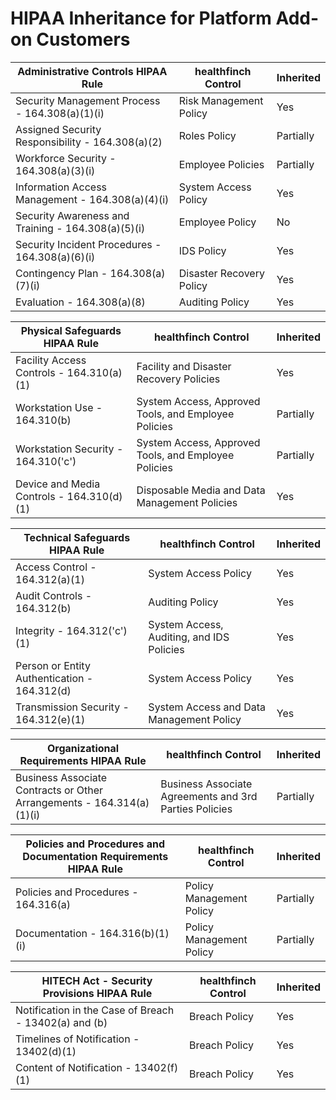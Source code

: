 # HIPAA Inheritance for Platform Add-on Customers

| **Administrative Controls** HIPAA Rule | healthfinch Control | Inherited
--- | --- | ---
Security Management Process - 164.308(a)(1)(i) | Risk Management Policy | Yes
Assigned Security Responsibility - 164.308(a)(2) | Roles Policy | Partially
Workforce Security - 164.308(a)(3)(i) | Employee Policies | Partially
Information Access Management - 164.308(a)(4)(i) | System Access Policy | Yes
Security Awareness and Training - 164.308(a)(5)(i) | Employee Policy | No
Security Incident Procedures - 164.308(a)(6)(i) | IDS Policy | Yes
Contingency Plan - 164.308(a)(7)(i) | Disaster Recovery Policy | Yes
Evaluation - 164.308(a)(8) | Auditing Policy | Yes

| **Physical Safeguards** HIPAA Rule | healthfinch Control | Inherited
--- | --- | ---
Facility Access Controls - 164.310(a)(1) | Facility and Disaster Recovery Policies | Yes
Workstation Use - 164.310(b) | System Access, Approved Tools, and Employee Policies | Partially
Workstation Security - 164.310('c') | System Access, Approved Tools, and Employee Policies | Partially
Device and Media Controls - 164.310(d)(1) | Disposable Media and Data Management Policies | Yes

| **Technical Safeguards** HIPAA Rule | healthfinch Control | Inherited
--- | --- | ---
Access Control - 164.312(a)(1) | System Access Policy | Yes
Audit Controls - 164.312(b) | Auditing Policy | Yes
Integrity - 164.312('c')(1) | System Access, Auditing, and IDS Policies | Yes
Person or Entity Authentication - 164.312(d) | System Access Policy | Yes
Transmission Security - 164.312(e)(1) | System Access and Data Management Policy | Yes

| **Organizational Requirements** HIPAA Rule | healthfinch Control | Inherited
--- | --- | ---
Business Associate Contracts or Other Arrangements - 164.314(a)(1)(i) | Business Associate Agreements and 3rd Parties Policies | Partially

| **Policies and Procedures and Documentation Requirements** HIPAA Rule | healthfinch Control | Inherited
--- | --- | ---
Policies and Procedures - 164.316(a) | Policy Management Policy | Partially
Documentation - 164.316(b)(1)(i) | Policy Management Policy | Partially

| **HITECH Act - Security Provisions** HIPAA Rule | healthfinch Control | Inherited
--- | --- | ---
Notification in the Case of Breach - 13402(a) and (b) | Breach Policy | Yes
Timelines of Notification - 13402(d)(1) | Breach Policy | Yes
Content of Notification - 13402(f)(1) | Breach Policy | Yes

